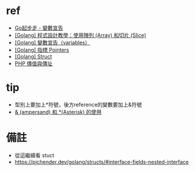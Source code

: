 # ref
- [Go起步走 - 變數宣告](https://adlerhsieh.com/blog/go-basics-variables)
- [[Golang] 程式設計教學：使用陣列 (Array) 和切片 (Slice)](https://opensourcedoc.com/golang-programming/array-slice/)
- [[Golang] 變數宣告（variables）](https://pjchender.dev/golang/variables/)
- [[Golang] 指標 Pointers](https://pjchender.dev/golang/pointers/)
- [[Golang] Struct](https://pjchender.dev/golang/structs/)
- [PHP 傳值與傳址](https://wadehuanglearning.blogspot.com/2017/08/php.html)
# tip
- 型別上要加上*符號，後方reference的變數要加上&符號
- [& (ampersand) 和 *(Asterisk) 的使用](https://pjchender.dev/golang/pointers/#%E6%8C%87%E6%A8%99%E9%81%8B%E7%AE%97%E5%AD%90pointers-operation)

# 備註
- 從這繼續看 stuct 
- https://pjchender.dev/golang/structs/#interface-fields-nested-interface